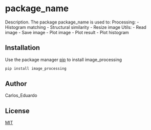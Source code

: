 # package_name

Description. 
The package package_name is used to:
	Processing:
	- Histogram matching
	- Structural similarity
	- Resize image
	Utils:
	- Read image
	- Save image
	- Plot image
	- Plot result
	- Plot histogram

## Installation

Use the package manager [pip](https://pip.pypa.io/en/stable/) to install image_processing

```bash
pip install image_processing
```


## Author
Carlos_Eduardo

## License
[MIT](https://choosealicense.com/licenses/mit/)